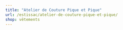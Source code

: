 ```yaml
---
title: "Atelier de Couture Pique et Pique"
url: /estissac/atelier-de-couture-pique-et-pique/
shop: vêtements
---
```

